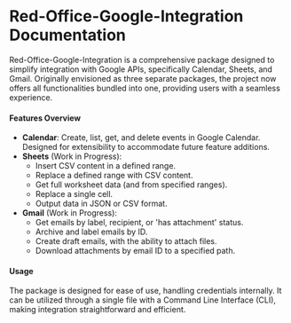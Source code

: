 # Red-Office-Google-Integration Documentation
Red-Office-Google-Integration is a comprehensive package designed to simplify integration with Google APIs, specifically Calendar, Sheets, and Gmail. Originally envisioned as three separate packages, the project now offers all functionalities bundled into one, providing users with a seamless experience.

#### Features Overview
- **Calendar**: Create, list, get, and delete events in Google Calendar. Designed for extensibility to accommodate future feature additions.
- **Sheets** (Work in Progress):
    - Insert CSV content in a defined range.
    - Replace a defined range with CSV content.
    - Get full worksheet data (and from specified ranges).
    - Replace a single cell.
    - Output data in JSON or CSV format.
- **Gmail** (Work in Progress):
    - Get emails by label, recipient, or 'has attachment' status.
    - Archive and label emails by ID.
    - Create draft emails, with the ability to attach files.
    - Download attachments by email ID to a specified path.

#### Usage
The package is designed for ease of use, handling credentials internally. It can be utilized through a single file with a Command Line Interface (CLI), making integration straightforward and efficient.


